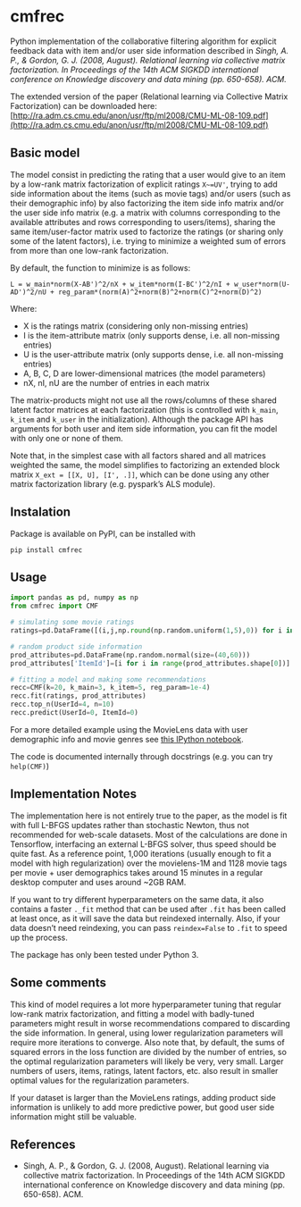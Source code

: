 # cmfrec

Python implementation of the collaborative filtering algorithm for explicit feedback data with item and/or user side information described in _Singh, A. P., & Gordon, G. J. (2008, August). Relational learning via collective matrix factorization. In Proceedings of the 14th ACM SIGKDD international conference on Knowledge discovery and data mining (pp. 650-658). ACM._

The extended version of the paper (Relational learning via Collective Matrix Factorization) can be downloaded here:
[http://ra.adm.cs.cmu.edu/anon/usr/ftp/ml2008/CMU-ML-08-109.pdf](http://ra.adm.cs.cmu.edu/anon/usr/ftp/ml2008/CMU-ML-08-109.pdf)

## Basic model
The model consist in predicting the rating that a user would give to an item by a low-rank matrix factorization of explicit ratings `X~=UV'`, trying to add side information about the items (such as movie tags) and/or users (such as their demographic info) by also factorizing the item side info matrix and/or the user side info matrix (e.g. a matrix with columns corresponding to the available attributes and rows corresponding to users/items), sharing the same item/user-factor matrix used to factorize the ratings (or sharing only some of the latent factors), i.e. trying to minimize a weighted sum of errors from more than one low-rank factorization.

By default, the function to minimize is as follows:

```L = w_main*norm(X-AB')^2/nX + w_item*norm(I-BC')^2/nI + w_user*norm(U-AD')^2/nU + reg_param*(norm(A)^2+norm(B)^2+norm(C)^2+norm(D)^2)```

Where:
* X is the ratings matrix (considering only non-missing entries)
* I is the item-attribute matrix (only supports dense, i.e. all non-missing entries)
* U is the user-attribute matrix (only supports dense, i.e. all non-missing entries)
* A, B, C, D are lower-dimensional matrices (the model parameters)
* nX, nI, nU are the number of entries in each matrix

The matrix-products might not use all the rows/columns of these shared latent factor matrices at each factorization (this is controlled with `k_main`, `k_item` and `k_user` in the initialization). Although the package API has arguments for both user and item side information, you can fit the model with only one or none of them.

Note that, in the simplest case with all factors shared and all matrices weighted the same, the model simplifies to factorizing an extended block matrix `X_ext = [[X, U], [I', .]]`, which can be done using any other matrix factorization library (e.g. pyspark’s ALS module).

## Instalation
Package is available on PyPI, can be installed with

```pip install cmfrec```

## Usage
```python
import pandas as pd, numpy as np
from cmfrec import CMF

# simulating some movie ratings
ratings=pd.DataFrame([(i,j,np.round(np.random.uniform(1,5),0)) for i in range(100) for j in range(40) if np.random.random()>.3],columns=['UserId','ItemId','Rating'])

# random product side information
prod_attributes=pd.DataFrame(np.random.normal(size=(40,60)))
prod_attributes['ItemId']=[i for i in range(prod_attributes.shape[0])]

# fitting a model and making some recommendations
recc=CMF(k=20, k_main=3, k_item=5, reg_param=1e-4)
recc.fit(ratings, prod_attributes)
recc.top_n(UserId=4, n=10)
recc.predict(UserId=0, ItemId=0)
```

For a more detailed example using the MovieLens data with user demographic info and movie genres see [this IPython notebook](http://nbviewer.jupyter.org/github/david-cortes/cmfrec/blob/master/example/cmfrec_movielens_sideinfo.ipynb).

The code is documented internally through docstrings (e.g. you can try `help(CMF)`)

## Implementation Notes
The implementation here is not entirely true to the paper, as the model is fit with full L-BFGS updates rather than stochastic Newton, thus not recommended for web-scale datasets. Most of the calculations are done in Tensorflow, interfacing an external L-BFGS solver, thus speed should be quite fast. As a reference point, 1,000 iterations (usually enough to fit a model with high regularization) over the movielens-1M and 1128 movie tags per movie + user demographics takes around 15 minutes in a regular desktop computer and uses around ~2GB RAM.

If you want to try different hyperparameters on the same data, it also contains a faster `._fit` method that can be used after `.fit` has been called at least once, as it will save the data but reindexed internally. Also, if your data doesn’t need reindexing, you can pass `reindex=False` to `.fit` to speed up the process.

The package has only been tested under Python 3.


## Some comments
This kind of model requires a lot more hyperparameter tuning that regular low-rank matrix factorization, and fitting a model with badly-tuned parameters might result in worse recommendations compared to discarding the side information. In general, using lower regularization parameters will require more iterations to converge. Also note that, by default, the sums of squared errors in the loss function are divided by the number of entries, so the optimal regularization parameters will likely be very, very small. Larger numbers of users, items, ratings, latent factors, etc. also result in smaller optimal values for the regularization parameters.

If your dataset is larger than the MovieLens ratings, adding product side information is unlikely to add more predictive power, but good user side information might still be valuable.

## References
* Singh, A. P., & Gordon, G. J. (2008, August). Relational learning via collective matrix factorization. In Proceedings of the 14th ACM SIGKDD international conference on Knowledge discovery and data mining (pp. 650-658). ACM.
